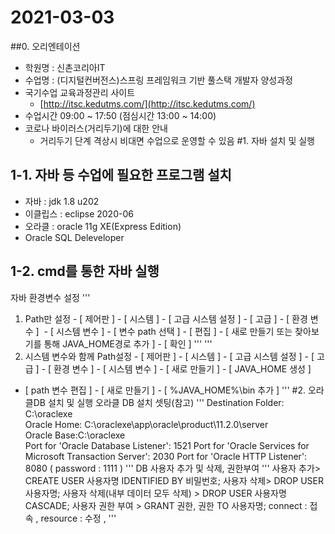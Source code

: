 2021-03-03
================
##0. 오리엔테이션
* 학원명 : 신촌코리아IT
* 수업명 : (디지털컨버전스)스프링 프레임워크 기반 풀스택 개발자 양성과정
* 국기수업 교육과정관리 사이트
	* [http://itsc.kedutms.com/](http://itsc.kedutms.com/)
* 수업시간 09:00 ~ 17:50 (점심시간 13:00 ~ 14:00)
* 코로나 바이러스(거리두기)에 대한 안내
	- 거리두기 단계 격상시 비대면 수업으로 운영할 수 있음
#1. 자바 설치 및 실행
## 1-1. 자바 등 수업에 필요한 프로그램 설치
* 자바 : jdk 1.8 u202
* 이클립스 : eclipse 2020-06
* 오라클 : oracle 11g XE(Express Edition)
* Oracle SQL Deleveloper
## 1-2. cmd를 통한 자바 실행
자바 환경변수 설정
'''
1) Path만 설정
- [ 제어판 ] - [ 시스템 ] - [ 고급 시스템 설정 ] - [ 고급 ] - [ 환경 변수 ] 
- [ 시스템 변수 ] - [ 변수 path 선택 ] - [ 편집 ] - [ 새로 만들기 또는 찾아보기를 통해 JAVA_HOME경로 추가 ] - [ 확인 ]
'''
'''
2) 시스템 변수와 함께 Path설정
- [ 제어판 ] - [ 시스템 ] - [ 고급 시스템 설정 ] - [ 고급 ] - [ 환경 변수 ]
- [ 시스템 변수 ] - [ 새로 만들기 ] - [ JAVA_HOME 생성 ]
- [ path 변수 편집 ] - [ 새로 만들기 ] - [ %JAVA_HOME%\bin 추가 ]
'''
#2. 오라클DB 설치 및 실행
오라클 DB 설치 셋팅(참고)
'''
Destination Folder: C:\oraclexe\
Oracle Home: C:\oraclexe\app\oracle\product\11.2.0\server\
Oracle Base:C:\oraclexe\
Port for 'Oracle Database Listener': 1521
Port for 'Oracle Services for Microsoft Transaction Server': 2030
Port for 'Oracle HTTP Listener': 8080
( password : 1111 )
'''
DB 사용자 추가 및 삭제, 권한부여
'''
사용자 추가> CREATE USER 사용자명 IDENTIFIED BY 비밀번호;
사용자 삭제> DROP USER 사용자명;
사용자 삭제(내부 데이터 모두 삭제) > DROP USER 사용자명 CASCADE;
사용자 권한 부여 > GRANT 권한, 권한 TO 사용자명;
connect : 접속 , resource : 수정 , 
'''



